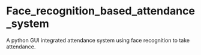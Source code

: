 # Face_recognition_based_attendance_system
A python GUI integrated attendance system using face recognition to take attendance.
